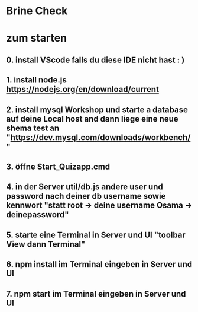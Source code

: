 <h1>Brine Check</h1>

# zum starten 

## 0. install VScode falls du diese IDE nicht hast : ) 

## 1. install node.js https://nodejs.org/en/download/current

## 2. install mysql Workshop und starte a database auf deine Local host and dann liege eine neue shema test an  "https://dev.mysql.com/downloads/workbench/"

## 3. öffne Start_Quizapp.cmd

## 4. in der Server util/db.js andere user und password nach deiner db username sowie kennwort "statt root -> deine username Osama -> deinepassword"

## 5. starte eine Terminal in Server und UI "toolbar View dann Terminal"

## 6. npm install im Terminal eingeben in Server und UI

## 7. npm start im Terminal eingeben in Server und UI
